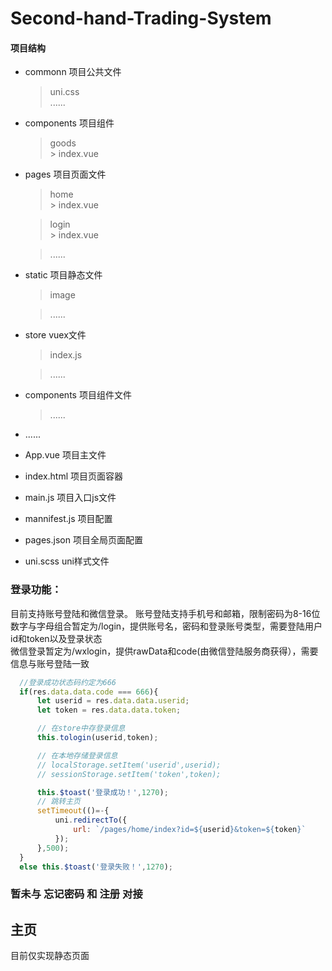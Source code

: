 # Second-hand-Trading-System

#### 项目结构
- commonn  项目公共文件
    > uni.css   
	> ......
- components 项目组件
	> goods   
		> index.vue
- pages 项目页面文件
	> home  
		> index.vue

	> login  
		> index.vue

	> ......
- static 项目静态文件
	> image

	> ......
- store vuex文件
	> index.js

	> ......
- components 项目组件文件
	> ......
- ......  	
- App.vue 项目主文件
- index.html 项目页面容器
- main.js 项目入口js文件
- mannifest.js 项目配置
- pages.json 项目全局页面配置
- uni.scss uni样式文件


### 登录功能：
  目前支持账号登陆和微信登录。
    账号登陆支持手机号和邮箱，限制密码为8-16位数字与字母组合暂定为/login，提供账号名，密码和登录账号类型，需要登陆用户id和token以及登录状态   
    微信登录暂定为/wxlogin，提供rawData和code(由微信登陆服务商获得），需要信息与账号登陆一致
  ```javascript
    //登录成功状态码约定为666
    if(res.data.data.code === 666){
		let userid = res.data.data.userid;
		let token = res.data.data.token;

		// 在store中存登录信息
		this.tologin(userid,token);

		// 在本地存储登录信息
		// localStorage.setItem('userid',userid);
		// sessionStorage.setItem('token',token);

		this.$toast('登录成功！',1270);
		// 跳转主页
		setTimeout(()=-{
			uni.redirectTo({
				url: `/pages/home/index?id=${userid}&token=${token}`
			});
		},500);
	}
	else this.$toast('登录失败！',1270);
  ```
  
  ### 暂未与 忘记密码 和 注册 对接

## 主页
   目前仅实现静态页面
